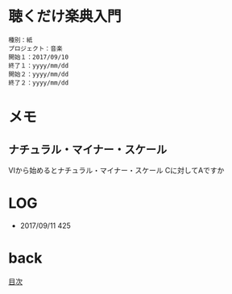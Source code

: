 # 聴くだけ楽典入門

    種別：紙
    プロジェクト：音楽
    開始１：2017/09/10
    終了１：yyyy/mm/dd
    開始２：yyyy/mm/dd
    終了２：yyyy/mm/dd

# メモ
## ナチュラル・マイナー・スケール
Ⅵから始めるとナチュラル・マイナー・スケール
Cに対してAですか
# LOG
- 2017/09/11 425

# back
[目次](../README.md)

